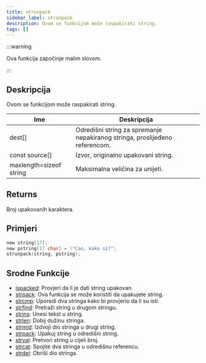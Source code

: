 ```yaml
---
title: strunpack
sidebar_label: strunpack
description: Ovom se funkcijom može raspakirati string.
tags: []
---
```


:::warning

Ova funkcija započinje malim slovom.

:::

## Deskripcija

Ovom se funkcijom može raspakirati string.

| Ime                     | Deskripcija                                                                 |
| ----------------------- | --------------------------------------------------------------------------- |
| dest[]                  | Odredišni string za spremanje nepakiranog stringa, proslijeđeno referencom. |
| const source[]          | Izvor, originalno upakovani string.                                         |
| maxlength=sizeof string | Maksimalna veličina za unijeti.                                             |

## Returns

Broj upakovanih karaktera.

## Primjeri

```c
new string[17];
new pstring[17 char] = !"Cao, kako si?";
strunpack(string, pstring);
```

## Srodne Funkcije

- [ispacked](ispacked): Provjeri da li je dati string upakovan.
- [strpack](strpack): Ova funkcija se može koristiti da upakujete string.
- [strcmp](strcmp): Uporedi dva stringa kako bi provjerio da li su isti.
- [strfind](strfind): Pretraži string u drugom stringu.
- [strins](strins): Unesi tekst u string.
- [strlen](strlen): Dobij dužinu stringa.
- [strmid](strmid): Izdvoji dio stringa u drugi string.
- [strpack](strpack): Upakuj string u odredišni string.
- [strval](strval): Pretvori string u cijeli broj.
- [strcat](strcat): Spojite dva stringa u odredišnu referencu.
- [strdel](strdel): Obriši dio stringa.
